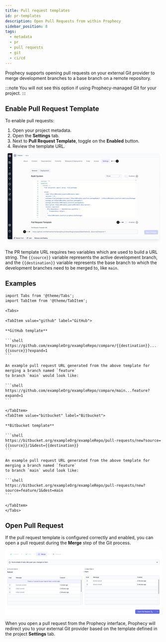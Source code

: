 ```yaml
---
title: Pull request templates
id: pr-templates
description: Open Pull Requests from within Prophecy
sidebar_position: 8
tags:
  - metadata
  - pr
  - pull requests
  - git
  - ci/cd
---
```


Prophecy supports opening pull requests on your external Git provider to merge
development branches to a base branch on a remote repository.

:::note
You will not see this option if using Prophecy-managed Git for your project.
:::

## Enable Pull Request Template

To enable pull requests:

1. Open your project metadata.
1. Open the **Settings** tab.
1. Next to **Pull Request Template**, toggle on the **Enabled** button.
1. Review the template URL.

![PR template settings](img/pbt-template-advanced.png)

The PR template URL requires two variables which are used to build a URL string. The `{{source}}` variable represents the active development branch, and the `{{destination}}` variable represents the base branch to which the development branches need to be merged to, like `main`.

## Examples

````mdx-code-block
import Tabs from '@theme/Tabs';
import TabItem from '@theme/TabItem';

<Tabs>

<TabItem value="github" label="GitHub">

**GitHub template**

```shell
https://github.com/exampleOrg/exampleRepo/compare/{{destination}}...{{source}}?expand=1
```

An example pull request URL generated from the above template for merging a branch named `feature`
to branch `main` would look like:

```shell
https://github.com/exampleOrg/exampleRepo/compare/main...feature?expand=1
```

</TabItem>
<TabItem value="bitbucket" label="Bitbucket">

**Bitbucket template**

```shell
https://bitbucket.org/exampleOrg/exampleRepo/pull-requests/new?source={{source}}/1&dest={{destination}}
```

An example pull request URL generated from the above template for merging a branch named `feature`
to branch `main` would look like:

```shell
https://bitbucket.org/exampleOrg/exampleRepo/pull-requests/new?source=feature/1&dest=main
```

</TabItem>
</Tabs>

````

## Open Pull Request

If the pull request template is configured correctly and enabled, you can open a pull request during the **Merge** step of the Git process.

![PR creation](img/pr-template-openpr.png)

When you open a pull request from the Prophecy interface, Prophecy will redirect you to your external Git provider based on the template defined in the project **Settings** tab.
